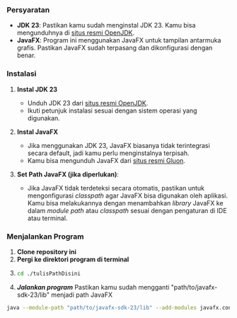 ### Persyaratan
- **JDK 23**: Pastikan kamu sudah menginstal JDK 23. Kamu bisa mengunduhnya di [situs resmi OpenJDK](https://jdk.java.net/23/).
- **JavaFX**: Program ini menggunakan JavaFX untuk tampilan antarmuka grafis. Pastikan JavaFX sudah terpasang dan dikonfigurasi dengan benar.

### Instalasi
1. **Instal JDK 23**
    - Unduh JDK 23 dari [situs resmi OpenJDK](https://jdk.java.net/23/).
    - Ikuti petunjuk instalasi sesuai dengan sistem operasi yang digunakan.

2. **Instal JavaFX**
    - Jika menggunakan JDK 23, JavaFX biasanya tidak terintegrasi secara default, jadi kamu perlu menginstalnya terpisah.
    - Kamu bisa mengunduh JavaFX dari [situs resmi Gluon](https://gluonhq.com/products/javafx/).

3. **Set Path JavaFX (jika diperlukan)**:
    - Jika JavaFX tidak terdeteksi secara otomatis, pastikan untuk mengonfigurasi *classpath* agar JavaFX bisa digunakan oleh aplikasi. Kamu bisa melakukannya dengan menambahkan *library* JavaFX ke dalam *module path* atau *classpath* sesuai dengan pengaturan di IDE atau terminal.

### Menjalankan Program
1. **Clone repository ini**
2. **Pergi ke direktori program di terminal**
3. ```bash
   cd ./tulisPathDisini
4. ***Jalankan program***
Pastikan kamu sudah mengganti "path/to/javafx-sdk-23/lib" menjadi path JavaFX
```bash
java --module-path "path/to/javafx-sdk-23/lib" --add-modules javafx.controls,javafx.fxml -jar bin/IQPuzzleProSolver.jar
